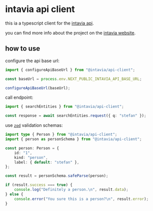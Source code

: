 # intavia api client

this ia a typescript client for the [intavia api](https://intavia-backend.acdh-dev.oeaw.ac.at).

you can find more info about the project on the [intavia website](https://intavia.eu).

## how to use

configure the api base url:

```ts
import { configureApiBaseUrl } from "@intavia/api-client";

const baseUrl = process.env.NEXT_PUBLIC_INTAVIA_API_BASE_URL;

configureApiBaseUrl(baseUrl);
```

call endpoint:

```ts
import { searchEntities } from "@intavia/api-client";

const response = await searchEntities.request({ q: "stefan" });
```

use [`zod`](https://github.com/colinhacks/zod) validation schemas:

```ts
import type { Person } from "@intavia/api-client";
import { person as personSchema } from "@intavia/api-client";

const person: Person = {
	id: "1",
	kind: "person",
	label: { default: "stefan" },
};

const result = personSchema.safeParse(person);

if (result.success === true) {
	console.log("Definitely a person.\n", result.data);
} else {
	console.error("You sure this is a person?\n", result.error);
}
```
